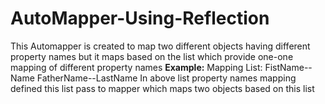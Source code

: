 # AutoMapper-Using-Reflection

This Automapper is created to map two different objects having different property names but it maps based on the list
which provide  one-one mapping of different property names
**Example:**
Mapping List:
FistName--Name
FatherName--LastName
In above list property names mapping defined this list pass to mapper which maps two objects based on this list
